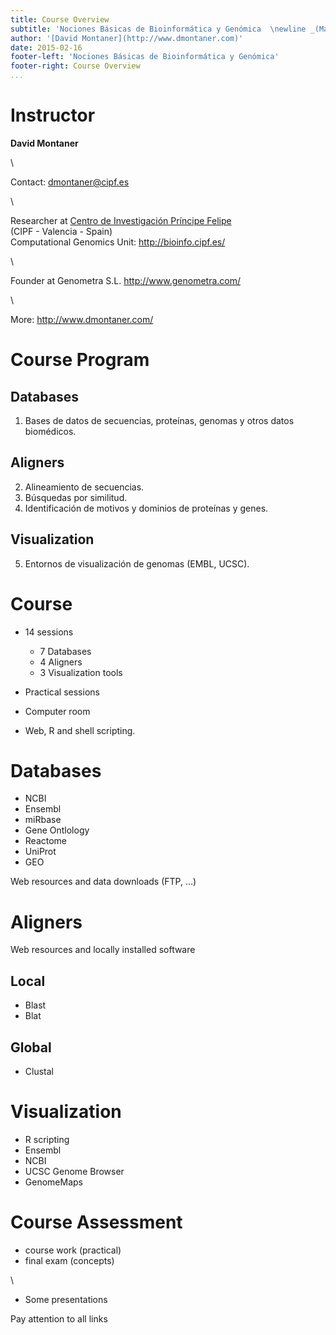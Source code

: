 ```yaml
---
title: Course Overview
subtitle: 'Nociones Básicas de Bioinformática y Genómica  \newline _(Máster en Bioinformática, Universidad de Valencia)_'
author: '[David Montaner](http://www.dmontaner.com)'
date: 2015-02-16
footer-left: 'Nociones Básicas de Bioinformática y Genómica'
footer-right: Course Overview
...
```



Instructor
================================================================================

__David Montaner__

\  

Contact: <dmontaner@cipf.es>

\  

Researcher at [Centro de Investigación Príncipe Felipe](http://bioinfo.cipf.es/)  
(CIPF - Valencia - Spain)  
Computational Genomics Unit: <http://bioinfo.cipf.es/>

\  

Founder at Genometra S.L. <http://www.genometra.com/>

\  

More: <http://www.dmontaner.com/>



Course Program
================================================================================

Databases
---------

1. Bases de datos de secuencias, proteínas, genomas y otros datos biomédicos.

Aligners
--------

2. Alineamiento de secuencias.
3. Búsquedas por similitud.
4. Identificación de motivos y dominios de proteínas y genes.

Visualization
------------
5. Entornos de visualización de genomas (EMBL, UCSC).


Course
================================================================================

- 14 sessions
    + 7 Databases
	+ 4 Aligners
	+ 3 Visualization tools

- Practical sessions
- Computer room

- Web, R and shell scripting.



Databases
================================================================================

- NCBI
- Ensembl
- miRbase
- Gene Ontlology
- Reactome
- UniProt
- GEO

Web resources and data downloads (FTP, ...)



Aligners
================================================================================

Web resources and locally installed software


Local
-----

- Blast
- Blat

Global
------

- Clustal




Visualization
================================================================================

- R scripting
- Ensembl
- NCBI
- UCSC Genome Browser
- GenomeMaps


Course Assessment
================================================================================

- course work (practical)
- final exam (concepts)

\  

- Some presentations

Pay attention to all links
